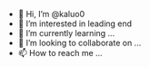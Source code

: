 - 👋 Hi, I’m @kaluo0
- 👀 I’m interested in leading end
- 🌱 I’m currently learning ...
- 💞️ I’m looking to collaborate on ...
- 📫 How to reach me ...

<!---
kaluo0/kaluo0 is a ✨ special ✨ repository because its `README.md` (this file) appears on your GitHub profile.
You can click the Preview link to take a look at your changes.
--->
